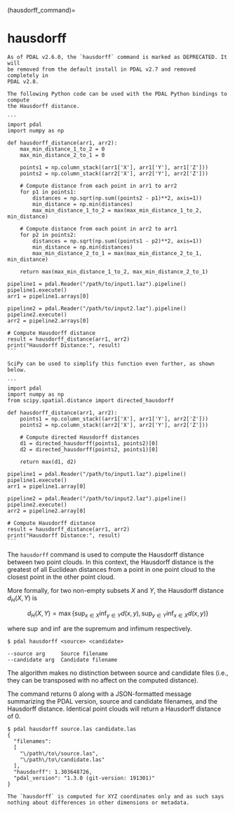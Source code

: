 (hausdorff_command)=

# hausdorff

````{warning}
As of PDAL v2.6.0, the `hausdorff` command is marked as DEPRECATED. It will
be removed from the default install in PDAL v2.7 and removed completely in
PDAL v2.8.

The following Python code can be used with the PDAL Python bindings to compute
the Hausdorff distance.

```
import pdal
import numpy as np

def hausdorff_distance(arr1, arr2):
    max_min_distance_1_to_2 = 0
    max_min_distance_2_to_1 = 0

    points1 = np.column_stack((arr1['X'], arr1['Y'], arr1['Z']))
    points2 = np.column_stack((arr2['X'], arr2['Y'], arr2['Z']))

    # Compute distance from each point in arr1 to arr2
    for p1 in points1:
        distances = np.sqrt(np.sum((points2 - p1)**2, axis=1))
        min_distance = np.min(distances)
        max_min_distance_1_to_2 = max(max_min_distance_1_to_2, min_distance)

    # Compute distance from each point in arr2 to arr1
    for p2 in points2:
        distances = np.sqrt(np.sum((points1 - p2)**2, axis=1))
        min_distance = np.min(distances)
        max_min_distance_2_to_1 = max(max_min_distance_2_to_1, min_distance)

    return max(max_min_distance_1_to_2, max_min_distance_2_to_1)

pipeline1 = pdal.Reader("/path/to/input1.laz").pipeline()
pipeline1.execute()
arr1 = pipeline1.arrays[0]

pipeline2 = pdal.Reader("/path/to/input2.laz").pipeline()
pipeline2.execute()
arr2 = pipeline2.arrays[0]

# Compute Hausdorff distance
result = hausdorff_distance(arr1, arr2)
print("Hausdorff Distance:", result)
```

SciPy can be used to simplify this function even further, as shown below.

```
import pdal
import numpy as np
from scipy.spatial.distance import directed_hausdorff

def hausdorff_distance(arr1, arr2):
    points1 = np.column_stack((arr1['X'], arr1['Y'], arr2['Z']))
    points2 = np.column_stack((arr2['X'], arr2['Y'], arr2['Z']))

    # Compute directed Hausdorff distances
    d1 = directed_hausdorff(points1, points2)[0]
    d2 = directed_hausdorff(points2, points1)[0]

    return max(d1, d2)

pipeline1 = pdal.Reader("/path/to/input1.laz").pipeline()
pipeline1.execute()
arr1 = pipeline1.array[0]

pipeline2 = pdal.Reader("/path/to/input2.laz").pipeline()
pipeline2.execute()
arr2 = pipeline2.array[0]

# Compute Hausdorff distance
result = hausdorff_distance(arr1, arr2)
print("Hausdorff Distance:", result)
```
````

The `hausdorff` command is used to compute the Hausdorff distance between two
point clouds. In this context, the Hausdorff distance is the greatest of all
Euclidean distances from a point in one point cloud to the closest point in the
other point cloud.

More formally, for two non-empty subsets $X$ and $Y$, the Hausdorff
distance $d_H(X,Y)$ is

$$
d_H(X,Y) = \operatorname*{max} \big\{ \operatorname*{sup}_{x \in X} \operatorname*{inf}_{y \in Y} d(x,y), \operatorname*{sup}_{y \in Y} \operatorname*{inf}_{x \in X} d(x,y)\big\}
$$

where $\operatorname*{sup}$ and $\operatorname*{inf}$ are the
supremum and infimum respectively.

```
$ pdal hausdorff <source> <candidate>
```

```
--source arg     Source filename
--candidate arg  Candidate filename
```

The algorithm makes no distinction between source and candidate files (i.e.,
they can be transposed with no affect on the computed distance).

The command returns 0 along with a JSON-formatted message summarizing the PDAL
version, source and candidate filenames, and the Hausdorff distance. Identical
point clouds will return a Hausdorff distance of 0.

```
$ pdal hausdorff source.las candidate.las
{
  "filenames":
  [
    "\/path\/to\/source.las",
    "\/path\/to\/candidate.las"
  ],
  "hausdorff": 1.303648726,
  "pdal_version": "1.3.0 (git-version: 191301)"
}
```

```{note}
The `hausdorff` is computed for XYZ coordinates only and as such says
nothing about differences in other dimensions or metadata.
```
